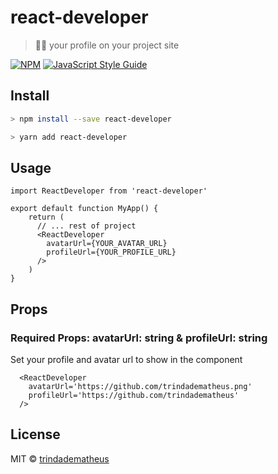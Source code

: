 # react-developer

> 👨‍💻 your profile on your project site

[![NPM](https://img.shields.io/npm/v/react-jequiti.svg)](https://www.npmjs.com/package/react-jequiti) [![JavaScript Style Guide](https://img.shields.io/badge/code_style-standard-brightgreen.svg)](https://standardjs.com)

## Install

```bash
> npm install --save react-developer
```

```bash
> yarn add react-developer
```

## Usage

```tsx
import ReactDeveloper from 'react-developer'

export default function MyApp() {
    return (
      // ... rest of project
      <ReactDeveloper
        avatarUrl={YOUR_AVATAR_URL}
        profileUrl={YOUR_PROFILE_URL}
      />
    )
}
```

## Props

### Required Props: avatarUrl: string & profileUrl: string
Set your profile and avatar url to show in the component

```tsx
  <ReactDeveloper
    avatarUrl='https://github.com/trindadematheus.png'
    profileUrl='https://github.com/trindadematheus'
  />
```

## License

MIT © [trindadematheus](https://github.com/trindadematheus)
